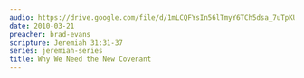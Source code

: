 ```yaml
---
audio: https://drive.google.com/file/d/1mLCQFYsIn56lTmyY6TCh5dsa_7uTpKUE/view
date: 2010-03-21
preacher: brad-evans
scripture: Jeremiah 31:31-37
series: jeremiah-series
title: Why We Need the New Covenant
---
```

